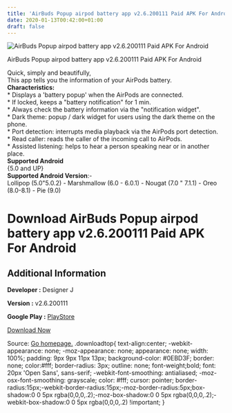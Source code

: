 ```yaml
---
title: 'AirBuds Popup airpod battery app v2.6.200111 Paid APK For Android'
date: 2020-01-13T00:42:00+01:00
draft: false
---
```


![AirBuds Popup airpod battery app v2.6.200111 Paid APK For Android](https://i1.wp.com/apkhome.net/wp-content/uploads/2020/01/AirBuds-Popup-airpod-battery-app-v2.6.200111-Paid.png "AirBuds Popup airpod battery app v2.6.200111 Paid APK For Android")

  

AirBuds Popup airpod battery app v2.6.200111 Paid APK For Android

Quick, simply and beautifully,  
This app tells you the information of your AirPods battery.  
**Characteristics:**  
\* Displays a 'battery popup' when the AirPods are connected.  
\* If locked, keeps a "battery notification" for 1 min.  
\* Always check the battery information via the "notification widget".  
\* Dark theme: popup / dark widget for users using the dark theme on the phone.  
\* Port detection: interrupts media playback via the AirPods port detection.  
\* Read caller: reads the caller of the incoming call to AirPods.  
\* Assisted listening: helps to hear a person speaking near or in another place.  
**Supported Android**  
{5.0 and UP}  
**Supported Android Version**:-  
Lollipop (5.0"5.0.2) - Marshmallow (6.0 - 6.0.1) - Nougat (7.0 " 7.1.1) - Oreo (8.0-8.1) - Pie (9.0)

Download AirBuds Popup airpod battery app v2.6.200111 Paid APK For Android
==========================================================================

Additional Information
----------------------

**Developer :** Designer J

**Version :** v2.6.200111

**Google Play :** [PlayStore](https://play.google.com/store/apps/details?id=kr.pe.designerj.airbudspopup)

  

[Download Now](https://store4app.co/post/airbuds-popup-airpod-battery-app-v2-6-200111-paid-apk-for-android_1578852869)

  
Source: [Go homepage.](https://store4app.co/post/airbuds-popup-airpod-battery-app-v2-6-200111-paid-apk-for-android_1578852869) .downloadtop{ text-align:center; -webkit-appearance: none; -moz-appearance: none; appearance: none; width: 100%; padding: 9px 9px 11px 13px; background-color: #0EBD3F; border: none; color:#fff; border-radius: 3px; outline: none; font-weight;bold; font: 20px 'Open Sans', sans-serif; -webkit-font-smoothing: antialiased; -moz-osx-font-smoothing: grayscale; color: #fff; cursor: pointer; border-radius:15px;-webkit-border-radius:15px;-moz-border-radius:5px;box-shadow:0 0 5px rgba(0,0,0,.2);-moz-box-shadow:0 0 5px rgba(0,0,0,.2);-webkit-box-shadow:0 0 5px rgba(0,0,0,.2) !important; }